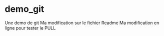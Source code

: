 # demo_git
Une demo de git
Ma modification sur le fichier Readme
Ma modification en ligne pour tester le PULL

